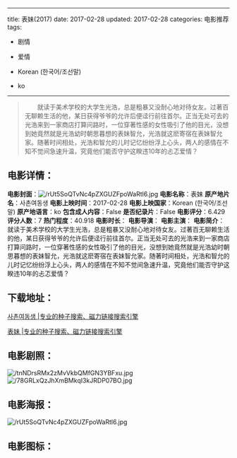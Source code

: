 
---
title: 表妹(2017)
date: 2017-02-28
updated: 2017-02-28
categories: 电影推荐
tags:
- 剧情
- 爱情

- Korean (한국어/조선말)
- ko
---


> 　　就读于美术学校的大学生光浩，总是粗暴又没耐心地对待女友。过著百无聊赖生活的他，某日获得爷爷的允许后便迳行前往首尔。正当无处可去的光浩来到一家商店打算问路时，一位穿著性感的女性吸引了他的目光，没想到她竟然就是光浩幼时朝思暮想的表妹智允，光浩就这麽寄宿在表妹智允家。随著时间相处，光浩和智允的儿时记忆纷纷浮上心头，两人的感情在不知不觉间急速升温，究竟他们能否守护这睽违10年的忐忑爱情？

## **电影详情**：

**电影封面**：<img src="https://image.tmdb.org/t/p/w200/rUt5SoQTvNc4pZXGUZFpoWaRtl6.jpg" alt="/rUt5SoQTvNc4pZXGUZFpoWaRtl6.jpg" title="/rUt5SoQTvNc4pZXGUZFpoWaRtl6.jpg">
**电影名称**：表妹
**原产地片名**：사촌여동생
**电影上映时间**：2017-02-28
**电影上映国家**：Korean (한국어/조선말)
**原产地语言**：ko
**包含成人内容**：False
**是否纪录片**：False
**电影评分**：6.429
**评分人数**：7
**热门程度**：40.918
**电影时长**：
**电影导演**：
**电影主演**：
**电影简介**：　　就读于美术学校的大学生光浩，总是粗暴又没耐心地对待女友。过著百无聊赖生活的他，某日获得爷爷的允许后便迳行前往首尔。正当无处可去的光浩来到一家商店打算问路时，一位穿著性感的女性吸引了他的目光，没想到她竟然就是光浩幼时朝思暮想的表妹智允，光浩就这麽寄宿在表妹智允家。随著时间相处，光浩和智允的儿时记忆纷纷浮上心头，两人的感情在不知不觉间急速升温，究竟他们能否守护这睽违10年的忐忑爱情？

## **下载地址**：
[사촌여동생 |专业的种子搜索、磁力链接搜索引擎](https://movie.amd794.com:2083/?search=%EC%82%AC%EC%B4%8C%EC%97%AC%EB%8F%99%EC%83%9D&ordering=&mode=match_phrase&page_size=10&page=1)

[表妹 |专业的种子搜索、磁力链接搜索引擎](https://movie.amd794.com:2083/?search=%E8%A1%A8%E5%A6%B9&ordering=&mode=match_phrase&page_size=10&page=1)
 

## **电影剧照**：
<img src="https://image.tmdb.org/t/p/original/tnNDrsRMx2zMvVkbQMfGN3YBFxu.jpg" alt="/tnNDrsRMx2zMvVkbQMfGN3YBFxu.jpg" title="/tnNDrsRMx2zMvVkbQMfGN3YBFxu.jpg"><img src="https://image.tmdb.org/t/p/original/78GRLxQzJhXmBMkqI3kJRDP07BO.jpg" alt="/78GRLxQzJhXmBMkqI3kJRDP07BO.jpg" title="/78GRLxQzJhXmBMkqI3kJRDP07BO.jpg">

## **电影海报**：
<img src="https://image.tmdb.org/t/p/original/rUt5SoQTvNc4pZXGUZFpoWaRtl6.jpg" alt="/rUt5SoQTvNc4pZXGUZFpoWaRtl6.jpg" title="/rUt5SoQTvNc4pZXGUZFpoWaRtl6.jpg">

## **电影图标**：

